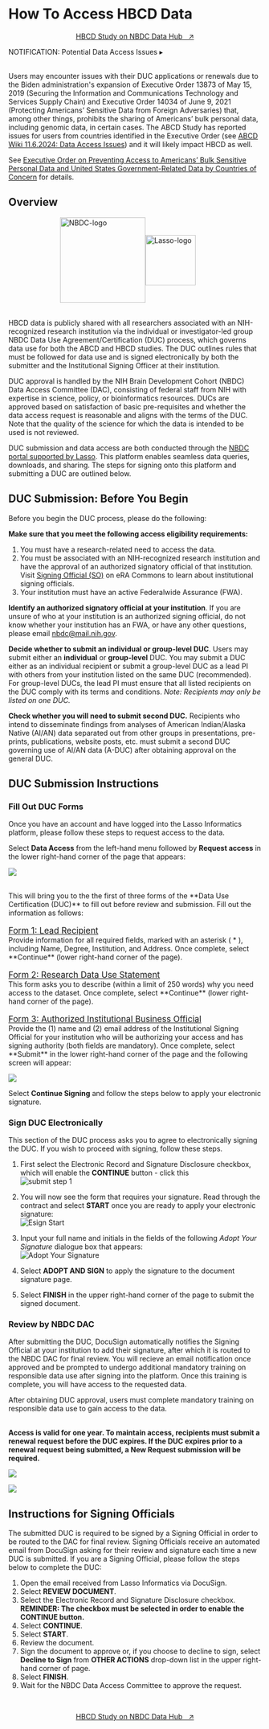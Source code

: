 # How To Access HBCD Data

<p style="text-align: center;">
  <a class="button-link" href="https://nbdc-splash-beta.lassoinformatics.com/hbcd-study">HBCD Study on NBDC Data Hub &nbsp; ↗️</a>
</p>


<p>
<div id="notification-banner" class="notification-banner" onclick="toggleCollapse(this)">
  <span class="emoji"><i class="fa-regular fa-lightbulb"></i></span>
  <span class="text">NOTIFICATION: Potential Data Access Issues</span>
  <span class="arrow">▸</span>
</div>
<div class="collapsible-content">
<br>
<p>Users may encounter issues with their DUC applications or renewals due to the Biden administration's expansion of Executive Order 13873 of May 15, 2019 (Securing the Information and Communications Technology and Services Supply Chain) and Executive Order 14034 of June 9, 2021 (Protecting Americans’ Sensitive Data from Foreign Adversaries) that, among other things, prohibits the sharing of Americans’ bulk personal data, including genomic data, in certain cases. The ABCD Study has reported issues for users from countries identified in the Executive Order (see <a href="https://wiki.abcdstudy.org/">ABCD Wiki 11.6.2024: Data Access Issues</a>) and it will likely impact HBCD as well.</p> 

<p>See <a href="https://www.whitehouse.gov/briefing-room/presidential-actions/2024/02/28/executive-order-on-preventing-access-to-americans-bulk-sensitive-personal-data-and-united-states-government-related-data-by-countries-of-concern/#:~:text=(c)%20The%20term%20%E2%80%9Ccountry,States%20or%20the%20security%20and">Executive Order on Preventing Access to Americans’ Bulk Sensitive Personal Data and United States Government-Related Data by Countries of Concern</a> for details.</p>
</div>
</p>

## Overview
<div style="display: flex; justify-content: space-between; padding: 0 20%; align-items: center;">
  <img src="images/NBDC-logo.jpg" width="170" alt="NBDC-logo" style="margin-left: 2px;">
  <img src="images/LASSO-logo.jpg" width="100" alt="Lasso-logo" style="margin-right: 40px;">
</div>
<br>

HBCD data is publicly shared with all researchers associated with an NIH-recognized research institution via the individual or investigator-led group NBDC Data Use Agreement/Certification (DUC) process, which governs data use for both the ABCD and HBCD studies. The DUC outlines rules that must be followed for data use and is signed electronically by both the submitter and the Institutional Signing Officer at their institution. 

DUC approval is handled by the NIH Brain Development Cohort (NBDC) Data Access Committee (DAC), consisting of federal staff from NIH with expertise in science, policy, or bioinformatics resources. DUCs are approved based on satisfaction of basic pre-requisites and whether the data access request is reasonable and aligns with the terms of the DUC. Note that the quality of the science for which the data is intended to be used is not reviewed.

DUC submission and data access are both conducted through the [NBDC portal supported by Lasso](https://nbdc-hbcd-beta.lassoinformatics.com). This platform enables seamless data queries, downloads, and sharing. The steps for signing onto this platform and submitting a DUC are outlined below.

## DUC Submission: Before You Begin
Before you begin the DUC process, please do the following:

**Make sure that you meet the following access eligibility requirements:**

1. You must have a research-related need to access the data. 
2. You must be associated with an NIH-recognized research institution and have the approval of an authorized signatory official of that institution. Visit [Signing Official (SO)](https://www.era.nih.gov/erahelp/commons/commons/roles/SO.htm) on eRA Commons to learn about institutional signing officials.
3. Your institution must have an active Federalwide Assurance (FWA). 

**Identify an authorized signatory official at your institution**. If you are unsure of who at your institution is an authorized signing official, do not know whether your institution has an FWA, or have any other questions, please email nbdc@mail.nih.gov.

**Decide whether to submit an individual or group-level DUC**. Users may submit either an **individual** or **group-level** DUC. You may submit a DUC either as an individual recipient or submit a group-level DUC as a lead PI with others from your institution listed on the same DUC (recommended). For group-level DUCs, the lead PI must ensure that all listed recipients on the DUC comply with its terms and conditions. *Note: Recipients may only be listed on one DUC.*

**Check whether you will need to submit second DUC.** Recipients who intend to disseminate findings from analyses of American Indian/Alaska Native (AI/AN) data separated out from other groups in presentations, pre-prints, publications, website posts, etc. must submit a second DUC governing use of AI/AN data (A-DUC) after obtaining approval on the general DUC. 

## DUC Submission Instructions
### Fill Out DUC Forms
Once you have an account and have logged into the Lasso Informatics platform, please follow these steps to request access to the data.

Select **Data Access** from the left-hand menu followed by **Request access** in the lower right-hand corner of the page that appears:

![](images/data_access_tab.png)

<br>
This will bring you to the the first of three forms of the **Data Use Certification (DUC)** to fill out before review and submission. Fill out the information as follows:

<p style="margin-bottom: 0; padding-bottom: 0; font-size: 1.2em"><u>Form 1: Lead Recipient</u></p>
Provide information for all required fields, marked with an asterisk ( * ), including Name, Degree, Institution, and Address. Once complete, select **Continue** (lower right-hand corner of the page).

<p style="margin-bottom: 0; padding-bottom: 0; font-size: 1.2em"><u>Form 2: Research Data Use Statement</u></p>
This form asks you to describe (within a limit of 250 words) why you need access to the dataset. Once complete, select **Continue** (lower right-hand corner of the page).

<p style="margin-bottom: 0; padding-bottom: 0; font-size: 1.2em"><u>Form 3: Authorized Institutional Business Official</u></p>
Provide the (1) name and (2) email address of the Institutional Signing Official for your institution who will be authorizing your access and has signing authority (both fields are mandatory). Once complete, select **Submit** in the lower right-hand corner of the page and the following screen will appear:

![](images/cont_signing.png)

Select **Continue Signing** and follow the steps below to apply your electronic signature.

### Sign DUC Electronically
This section of the DUC process asks you to agree to electronically signing the DUC. If you wish to proceed with signing, follow these steps.

<ol>
    <p>
    <li>First select the Electronic Record and Signature Disclosure checkbox, which will enable the <b>CONTINUE</b> button - click this<br><img src="images/submit_step1.png" alt="submit step 1"></li>
    </p>
    <p>
    <li>You will now see the form that requires your signature. Read through the contract and select <b>START</b> once you are ready to apply your electronic signature:<br><img src="images/esign_start.png" alt="Esign Start"></li>
    </p>
    <p>
    <li>Input your full name and initials in the fields of the following <i>Adopt Your Signature</i> dialogue box that appears:<br><img src="images/adopt_your_sig.png" alt="Adopt Your Signature"></li>
    </p>
    <p>
    <li>Select <b>ADOPT AND SIGN</b> to apply the signature to the document signature page.</li>
    </p>
    <p>
    <li>Select <b>FINISH</b> in the upper right-hand corner of the page to submit the signed document.</li>
    </p>
</ol>

### Review by NBDC DAC
After submitting the DUC, DocuSign automatically notifies the Signing Official at your institution to add their signature, after which it is routed to the NBDC DAC for final review. You will recieve an email notification once approved and be prompted to undergo additional mandatory training on responsible data use after signing into the platform. Once this training is complete, you will have access to the requested data. 

<div id="notification-banner" class="notification-banner" onclick="toggleCollapse(this)">
    <span class="emoji"><i class="fa-regular fa-lightbulb"></i></span>
    <span class="text">After obtaining DUC approval, users must complete mandatory training on responsible data use to gain access to the data.</span>
</div>
<br>

**Access is valid for one year. To maintain access, recipients must submit a renewal request before the DUC expires. If the DUC expires prior to a renewal request being submitted, a New Request submission will be required.**

![](images/decline_banner.png)

![](images/new_request.png)


## Instructions for Signing Officials
The submitted DUC is required to be signed by a Signing Official in order to be routed to the DAC for final review. Signing Officials receive an automated email from DocuSign asking for their review and signature each time a new DUC is submitted. If you are a Signing Official, please follow the steps below to complete the DUC:

<ol>
    <li>Open the email received from Lasso Informatics via DocuSign.</li>
    <li>Select <b>REVIEW DOCUMENT</b>.</li>
    <li>Select the Electronic Record and Signature Disclosure checkbox. <b>REMINDER: The checkbox must be selected in order to enable the CONTINUE button.</b></li>
    <li>Select <b>CONTINUE</b>.</li>
    <li>Select <b>START</b>.</li>
    <li>Review the document.</li>    
    <li>Sign the document to approve or, if you choose to decline to sign, select <b>Decline to Sign</b> from <b>OTHER ACTIONS</b> drop-down list in the upper right-hand corner of page.</li> 
    <li>Select <b>FINISH</b>.</li>     
    <li>Wait for the NBDC Data Access Committee to approve the request.</li> 
</ol>
<br>

<p style="text-align: center;">
  <a class="button-link" href="https://nbdc-splash-beta.lassoinformatics.com/hbcd-study">HBCD Study on NBDC Data Hub &nbsp; ↗️</a>
</p>
